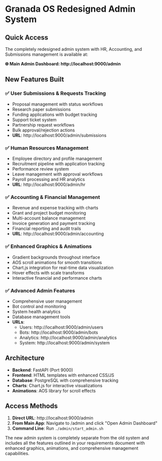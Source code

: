 # Granada OS Redesigned Admin System

## Quick Access

The completely redesigned admin system with HR, Accounting, and Submissions management is available at:

**🌐 Main Admin Dashboard: http://localhost:9000/admin**

## New Features Built

### ✅ User Submissions & Requests Tracking
- Proposal management with status workflows
- Research paper submissions  
- Funding applications with budget tracking
- Support ticket system
- Partnership request workflows
- Bulk approval/rejection actions
- **URL**: http://localhost:9000/admin/submissions

### ✅ Human Resources Management
- Employee directory and profile management
- Recruitment pipeline with application tracking
- Performance review system
- Leave management with approval workflows
- Payroll processing and HR analytics
- **URL**: http://localhost:9000/admin/hr

### ✅ Accounting & Financial Management
- Revenue and expense tracking with charts
- Grant and project budget monitoring
- Multi-account balance management
- Invoice generation and payment tracking
- Financial reporting and audit trails
- **URL**: http://localhost:9000/admin/accounting

### ✅ Enhanced Graphics & Animations
- Gradient backgrounds throughout interface
- AOS scroll animations for smooth transitions
- Chart.js integration for real-time data visualization
- Hover effects with scale transforms
- Interactive financial and performance charts

### ✅ Advanced Admin Features
- Comprehensive user management
- Bot control and monitoring
- System health analytics
- Database management tools
- **URLs**: 
  - Users: http://localhost:9000/admin/users
  - Bots: http://localhost:9000/admin/bots
  - Analytics: http://localhost:9000/admin/analytics
  - System: http://localhost:9000/admin/system

## Architecture

- **Backend**: FastAPI (Port 9000)
- **Frontend**: HTML templates with enhanced CSS/JS
- **Database**: PostgreSQL with comprehensive tracking
- **Charts**: Chart.js for interactive visualizations
- **Animations**: AOS library for scroll effects

## Access Methods

1. **Direct URL**: http://localhost:9000/admin
2. **From Main App**: Navigate to /admin and click "Open Admin Dashboard"
3. **Command Line**: Run `./admin/start_admin.sh`

The new admin system is completely separate from the old system and includes all the features outlined in your requirements document with enhanced graphics, animations, and comprehensive management capabilities.